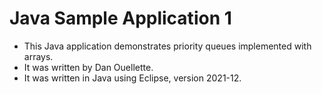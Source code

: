 # Java Sample Application 1 
- This Java application demonstrates priority queues implemented with arrays.
- It was written by Dan Ouellette.
- It was written in Java using Eclipse, version 2021-12.